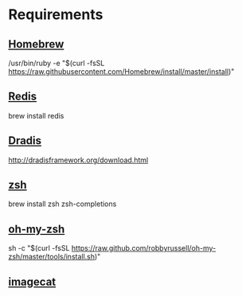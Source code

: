 
# Requirements

## [Homebrew](http://brew.sh/)

/usr/bin/ruby -e "$(curl -fsSL https://raw.githubusercontent.com/Homebrew/install/master/install)"

## [Redis](http://redis.io/)

brew install redis

## [Dradis](http://dradisframework.org/)

http://dradisframework.org/download.html

## [zsh](http://www.zsh.org/)

brew install zsh zsh-completions

## [oh-my-zsh](https://github.com/robbyrussell/oh-my-zsh)

sh -c "$(curl -fsSL https://raw.github.com/robbyrussell/oh-my-zsh/master/tools/install.sh)"

## [imagecat](https://raw.githubusercontent.com/gnachman/iTerm2/master/tests/imgcat)


